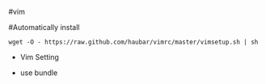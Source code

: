 #vim


#Automatically install

    wget -O - https://raw.github.com/haubar/vimrc/master/vimsetup.sh | sh


+ Vim Setting


+ use bundle


